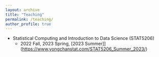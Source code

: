```yaml
---
layout: archive
title: "Teaching"
permalink: /teaching/
author_profile: true
---
```


- Statistical Computing and Introduction to Data Science (STAT5206)
  - 2022 Fall, 2023 Spring, [2023 Summer]](https://www.yongchanstat.com/STAT5206_Summer_2023/)
